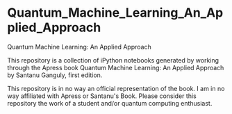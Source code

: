 # Quantum_Machine_Learning_An_Applied_Approach

Quantum Machine Learning: An Applied Approach

This repository is a collection of iPython notebooks generated by working through the Apress book Quantum Machine Learning: An Applied Approach by Santanu Ganguly,
first edition.

This repository is in no way an official representation of the book. I am in no way affiliated with Apress or Santanu's Book. Please consider this repository the 
work of a student and/or quantum computing enthusiast.



